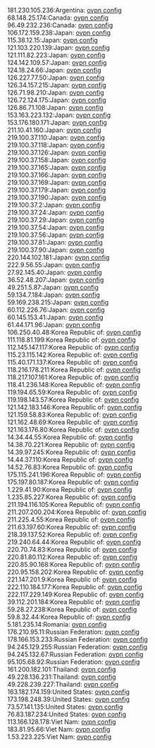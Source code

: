 181.230.105.236:Argentina: [ovpn config](vpn/181_230_105_236.ovpn)  
68.148.25.174:Canada: [ovpn config](vpn/68_148_25_174.ovpn)  
96.49.232.236:Canada: [ovpn config](vpn/96_49_232_236.ovpn)  
106.172.159.238:Japan: [ovpn config](vpn/106_172_159_238.ovpn)  
115.38.12.15:Japan: [ovpn config](vpn/115_38_12_15.ovpn)  
121.103.220.139:Japan: [ovpn config](vpn/121_103_220_139.ovpn)  
121.111.82.223:Japan: [ovpn config](vpn/121_111_82_223.ovpn)  
124.142.109.57:Japan: [ovpn config](vpn/124_142_109_57.ovpn)  
124.18.24.66:Japan: [ovpn config](vpn/124_18_24_66.ovpn)  
126.227.77.50:Japan: [ovpn config](vpn/126_227_77_50.ovpn)  
126.34.157.215:Japan: [ovpn config](vpn/126_34_157_215.ovpn)  
126.71.98.210:Japan: [ovpn config](vpn/126_71_98_210.ovpn)  
126.72.124.175:Japan: [ovpn config](vpn/126_72_124_175.ovpn)  
126.86.71.108:Japan: [ovpn config](vpn/126_86_71_108.ovpn)  
153.163.223.132:Japan: [ovpn config](vpn/153_163_223_132.ovpn)  
153.176.180.171:Japan: [ovpn config](vpn/153_176_180_171.ovpn)  
211.10.41.160:Japan: [ovpn config](vpn/211_10_41_160.ovpn)  
219.100.37.110:Japan: [ovpn config](vpn/219_100_37_110.ovpn)  
219.100.37.118:Japan: [ovpn config](vpn/219_100_37_118.ovpn)  
219.100.37.126:Japan: [ovpn config](vpn/219_100_37_126.ovpn)  
219.100.37.158:Japan: [ovpn config](vpn/219_100_37_158.ovpn)  
219.100.37.165:Japan: [ovpn config](vpn/219_100_37_165.ovpn)  
219.100.37.166:Japan: [ovpn config](vpn/219_100_37_166.ovpn)  
219.100.37.169:Japan: [ovpn config](vpn/219_100_37_169.ovpn)  
219.100.37.179:Japan: [ovpn config](vpn/219_100_37_179.ovpn)  
219.100.37.190:Japan: [ovpn config](vpn/219_100_37_190.ovpn)  
219.100.37.2:Japan: [ovpn config](vpn/219_100_37_2.ovpn)  
219.100.37.24:Japan: [ovpn config](vpn/219_100_37_24.ovpn)  
219.100.37.29:Japan: [ovpn config](vpn/219_100_37_29.ovpn)  
219.100.37.54:Japan: [ovpn config](vpn/219_100_37_54.ovpn)  
219.100.37.56:Japan: [ovpn config](vpn/219_100_37_56.ovpn)  
219.100.37.81:Japan: [ovpn config](vpn/219_100_37_81.ovpn)  
219.100.37.90:Japan: [ovpn config](vpn/219_100_37_90.ovpn)  
220.144.102.181:Japan: [ovpn config](vpn/220_144_102_181.ovpn)  
222.9.56.55:Japan: [ovpn config](vpn/222_9_56_55.ovpn)  
27.92.145.40:Japan: [ovpn config](vpn/27_92_145_40.ovpn)  
36.52.48.207:Japan: [ovpn config](vpn/36_52_48_207.ovpn)  
49.251.5.87:Japan: [ovpn config](vpn/49_251_5_87.ovpn)  
59.134.7.184:Japan: [ovpn config](vpn/59_134_7_184.ovpn)  
59.169.238.215:Japan: [ovpn config](vpn/59_169_238_215.ovpn)  
60.112.226.76:Japan: [ovpn config](vpn/60_112_226_76.ovpn)  
60.145.153.41:Japan: [ovpn config](vpn/60_145_153_41.ovpn)  
61.44.171.96:Japan: [ovpn config](vpn/61_44_171_96.ovpn)  
106.250.40.48:Korea Republic of: [ovpn config](vpn/106_250_40_48.ovpn)  
111.118.81.199:Korea Republic of: [ovpn config](vpn/111_118_81_199.ovpn)  
112.145.147.117:Korea Republic of: [ovpn config](vpn/112_145_147_117.ovpn)  
115.23.115.142:Korea Republic of: [ovpn config](vpn/115_23_115_142.ovpn)  
115.40.171.137:Korea Republic of: [ovpn config](vpn/115_40_171_137.ovpn)  
118.216.178.211:Korea Republic of: [ovpn config](vpn/118_216_178_211.ovpn)  
118.217.107.161:Korea Republic of: [ovpn config](vpn/118_217_107_161.ovpn)  
118.41.236.148:Korea Republic of: [ovpn config](vpn/118_41_236_148.ovpn)  
119.194.65.59:Korea Republic of: [ovpn config](vpn/119_194_65_59.ovpn)  
119.198.143.57:Korea Republic of: [ovpn config](vpn/119_198_143_57.ovpn)  
121.142.183.146:Korea Republic of: [ovpn config](vpn/121_142_183_146.ovpn)  
121.159.58.83:Korea Republic of: [ovpn config](vpn/121_159_58_83.ovpn)  
121.162.48.69:Korea Republic of: [ovpn config](vpn/121_162_48_69.ovpn)  
121.163.176.80:Korea Republic of: [ovpn config](vpn/121_163_176_80.ovpn)  
14.34.44.55:Korea Republic of: [ovpn config](vpn/14_34_44_55.ovpn)  
14.38.70.221:Korea Republic of: [ovpn config](vpn/14_38_70_221.ovpn)  
14.39.97.245:Korea Republic of: [ovpn config](vpn/14_39_97_245.ovpn)  
14.44.37.110:Korea Republic of: [ovpn config](vpn/14_44_37_110.ovpn)  
14.52.76.83:Korea Republic of: [ovpn config](vpn/14_52_76_83.ovpn)  
175.115.241.196:Korea Republic of: [ovpn config](vpn/175_115_241_196.ovpn)  
175.197.80.187:Korea Republic of: [ovpn config](vpn/175_197_80_187.ovpn)  
1.229.41.90:Korea Republic of: [ovpn config](vpn/1_229_41_90.ovpn)  
1.235.85.227:Korea Republic of: [ovpn config](vpn/1_235_85_227.ovpn)  
211.194.116.105:Korea Republic of: [ovpn config](vpn/211_194_116_105.ovpn)  
211.207.200.204:Korea Republic of: [ovpn config](vpn/211_207_200_204.ovpn)  
211.225.4.55:Korea Republic of: [ovpn config](vpn/211_225_4_55.ovpn)  
211.63.197.60:Korea Republic of: [ovpn config](vpn/211_63_197_60.ovpn)  
218.39.137.52:Korea Republic of: [ovpn config](vpn/218_39_137_52.ovpn)  
219.240.64.44:Korea Republic of: [ovpn config](vpn/219_240_64_44.ovpn)  
220.70.74.83:Korea Republic of: [ovpn config](vpn/220_70_74_83.ovpn)  
220.81.80.112:Korea Republic of: [ovpn config](vpn/220_81_80_112.ovpn)  
220.85.90.168:Korea Republic of: [ovpn config](vpn/220_85_90_168.ovpn)  
220.95.158.202:Korea Republic of: [ovpn config](vpn/220_95_158_202.ovpn)  
221.147.201.9:Korea Republic of: [ovpn config](vpn/221_147_201_9.ovpn)  
222.110.184.177:Korea Republic of: [ovpn config](vpn/222_110_184_177.ovpn)  
222.117.229.149:Korea Republic of: [ovpn config](vpn/222_117_229_149.ovpn)  
39.112.201.184:Korea Republic of: [ovpn config](vpn/39_112_201_184.ovpn)  
59.28.27.238:Korea Republic of: [ovpn config](vpn/59_28_27_238.ovpn)  
59.8.32.44:Korea Republic of: [ovpn config](vpn/59_8_32_44.ovpn)  
5.181.235.14:Romania: [ovpn config](vpn/5_181_235_14.ovpn)  
176.210.95.11:Russian Federation: [ovpn config](vpn/176_210_95_11.ovpn)  
178.166.153.233:Russian Federation: [ovpn config](vpn/178_166_153_233.ovpn)  
94.245.129.255:Russian Federation: [ovpn config](vpn/94_245_129_255.ovpn)  
94.245.132.67:Russian Federation: [ovpn config](vpn/94_245_132_67.ovpn)  
95.105.68.92:Russian Federation: [ovpn config](vpn/95_105_68_92.ovpn)  
161.200.182.101:Thailand: [ovpn config](vpn/161_200_182_101.ovpn)  
49.228.136.231:Thailand: [ovpn config](vpn/49_228_136_231.ovpn)  
49.228.239.227:Thailand: [ovpn config](vpn/49_228_239_227.ovpn)  
163.182.174.159:United States: [ovpn config](vpn/163_182_174_159.ovpn)  
173.198.248.39:United States: [ovpn config](vpn/173_198_248_39.ovpn)  
73.57.141.135:United States: [ovpn config](vpn/73_57_141_135.ovpn)  
76.83.187.234:United States: [ovpn config](vpn/76_83_187_234.ovpn)  
113.166.128.178:Viet Nam: [ovpn config](vpn/113_166_128_178.ovpn)  
183.81.95.66:Viet Nam: [ovpn config](vpn/183_81_95_66.ovpn)  
1.53.223.225:Viet Nam: [ovpn config](vpn/1_53_223_225.ovpn)  
